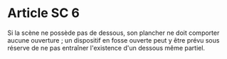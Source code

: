 # Article SC 6

Si la scène ne possède pas de dessous, son plancher ne doit comporter aucune ouverture ; un dispositif en fosse ouverte peut y être prévu sous réserve de ne pas entraîner l'existence d'un dessous même partiel.
